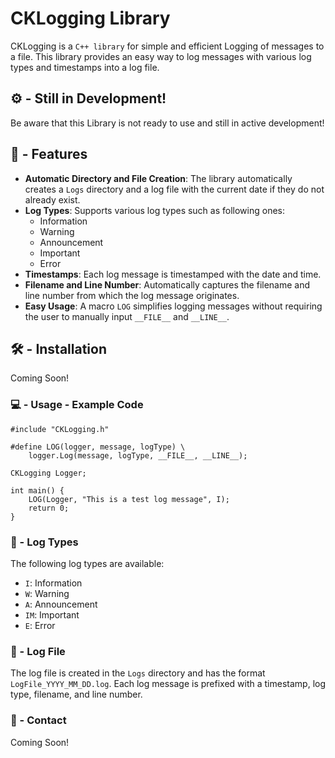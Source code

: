 # CKLogging Library

CKLogging is a `C++ library` for simple and efficient Logging of messages to a file. This library provides an easy way to log messages with various log types and timestamps into a log file.

## ⚙️ - Still in Development!
Be aware that this Library is not ready to use and still in active development!

## 🔧 - Features

- **Automatic Directory and File Creation**: The library automatically creates a `Logs` directory and a log file with the current date if they do not already exist.
- **Log Types**: Supports various log types such as following ones:
   * Information
   * Warning
   * Announcement
   * Important
   * Error
- **Timestamps**: Each log message is timestamped with the date and time.
- **Filename and Line Number**: Automatically captures the filename and line number from which the log message originates.
- **Easy Usage**: A macro `LOG` simplifies logging messages without requiring the user to manually input `__FILE__` and `__LINE__`.

## 🛠️ - Installation

Coming Soon!

### 💻 - Usage - Example Code
```
#include "CKLogging.h"

#define LOG(logger, message, logType) \
    logger.Log(message, logType, __FILE__, __LINE__);

CKLogging Logger;

int main() {
    LOG(Logger, "This is a test log message", I);
    return 0;
}
```

### 📝 - Log Types

The following log types are available:
- `I`: Information
- `W`: Warning
- `A`: Announcement
- `IM`: Important
- `E`: Error

### 📄 - Log File

The log file is created in the `Logs` directory and has the format `LogFile_YYYY_MM_DD.log`. Each log message is prefixed with a timestamp, log type, filename, and line number.

### 📧 - Contact
Coming Soon!
